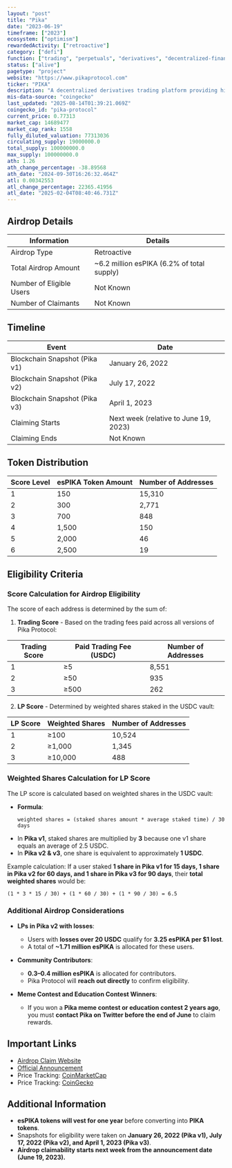 ```yaml
---
layout: "post"
title: "Pika"
date: "2023-06-19"
timeframe: ["2023"]
ecosystem: ["optimism"]
rewardedActivity: ["retroactive"]
category: ["defi"]
function: ["trading", "perpetuals", "derivatives", "decentralized-finance"]
status: ["alive"]
pagetype: "project"
website: "https://www.pikaprotocol.com"
ticker: "PIKA"
description: "A decentralized derivatives trading platform providing high-leverage trading with deep liquidity and efficiency."
mis-data-source: "coingecko"
last_updated: "2025-08-14T01:39:21.069Z"
coingecko_id: "pika-protocol"
current_price: 0.77313
market_cap: 14689477
market_cap_rank: 1558
fully_diluted_valuation: 77313036
circulating_supply: 19000000.0
total_supply: 100000000.0
max_supply: 100000000.0
ath: 1.26
ath_change_percentage: -38.89568
ath_date: "2024-09-30T16:26:32.464Z"
atl: 0.00342553
atl_change_percentage: 22365.41956
atl_date: "2025-02-04T08:40:46.731Z"
---
```


## Airdrop Details

| Information              | Details                                    |
| ------------------------ | ------------------------------------------ |
| Airdrop Type             | Retroactive                                |
| Total Airdrop Amount     | ~6.2 million esPIKA (6.2% of total supply) |
| Number of Eligible Users | Not Known                                  |
| Number of Claimants      | Not Known                                  |

## Timeline

| Event                         | Date                                  |
| ----------------------------- | ------------------------------------- |
| Blockchain Snapshot (Pika v1) | January 26, 2022                      |
| Blockchain Snapshot (Pika v2) | July 17, 2022                         |
| Blockchain Snapshot (Pika v3) | April 1, 2023                         |
| Claiming Starts               | Next week (relative to June 19, 2023) |
| Claiming Ends                 | Not Known                             |

## Token Distribution

| Score Level | esPIKA Token Amount | Number of Addresses |
| ----------- | ------------------- | ------------------- |
| 1           | 150                 | 15,310              |
| 2           | 300                 | 2,771               |
| 3           | 700                 | 848                 |
| 4           | 1,500               | 150                 |
| 5           | 2,000               | 46                  |
| 6           | 2,500               | 19                  |

## Eligibility Criteria

### **Score Calculation for Airdrop Eligibility**

The score of each address is determined by the sum of:

1. **Trading Score** - Based on the trading fees paid across all versions of Pika Protocol:

| Trading Score | Paid Trading Fee (USDC) | Number of Addresses |
| ------------- | ----------------------- | ------------------- |
| 1             | ≥5                      | 8,551               |
| 2             | ≥50                     | 935                 |
| 3             | ≥500                    | 262                 |

2. **LP Score** - Determined by weighted shares staked in the USDC vault:

| LP Score | Weighted Shares | Number of Addresses |
| -------- | --------------- | ------------------- |
| 1        | ≥100            | 10,524              |
| 2        | ≥1,000          | 1,345               |
| 3        | ≥10,000         | 488                 |

### **Weighted Shares Calculation for LP Score**

The LP score is calculated based on weighted shares in the USDC vault:

- **Formula**:
  ```
  weighted shares = (staked shares amount * average staked time) / 30 days
  ```
- In **Pika v1**, staked shares are multiplied by **3** because one v1 share equals an average of 2.5 USDC.
- In **Pika v2 & v3**, one share is equivalent to approximately **1 USDC**.

Example calculation:
If a user staked **1 share in Pika v1 for 15 days, 1 share in Pika v2 for 60 days, and 1 share in Pika v3 for 90 days**, their **total weighted shares** would be:

```
(1 * 3 * 15 / 30) + (1 * 60 / 30) + (1 * 90 / 30) = 6.5
```

### **Additional Airdrop Considerations**

- **LPs in Pika v2 with losses**:

  - Users with **losses over 20 USDC** qualify for **3.25 esPIKA per $1 lost**.
  - A total of **~1.71 million esPIKA** is allocated for these users.

- **Community Contributors**:

  - **0.3–0.4 million esPIKA** is allocated for contributors.
  - Pika Protocol will **reach out directly** to confirm eligibility.

- **Meme Contest and Education Contest Winners**:
  - If you won a **Pika meme contest or education contest 2 years ago**, you must **contact Pika on Twitter before the end of June** to claim rewards.

## Important Links

- [Airdrop Claim Website](https://www.pikaprotocol.com/#/airdrop)
- [Official Announcement](https://pikaprotocol.medium.com/pika-retroactive-airdrop-a986655fa27f)
- Price Tracking: [CoinMarketCap](https://coinmarketcap.com/currencies/pika-protocol)
- Price Tracking: [CoinGecko](https://www.coingecko.com/en/coins/pika-protocol)

## Additional Information

- **esPIKA tokens will vest for one year** before converting into **PIKA tokens**.
- Snapshots for eligibility were taken on **January 26, 2022 (Pika v1), July 17, 2022 (Pika v2), and April 1, 2023 (Pika v3)**.
- **Airdrop claimability starts next week from the announcement date (June 19, 2023).**